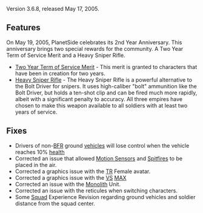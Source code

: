 Version 3.6.8, released May 17, 2005.

## Features

On May 19, 2005, PlanetSide celebrates its 2nd Year Anniversary. This
anniversary brings two special rewards for the community. A Two Year Term of
Service Merit and a Heavy Sniper Rifle.

- [Two Year Term of Service Merit](../merits/Term_of_Service.md) - This merit is
  granted to characters that have been in creation for two years.
- [Heavy Sniper Rifle](../weapons/Heavy_Scout_Rifle.md) - The Heavy Sniper Rifle
  is a powerful alternative to the Bolt Driver for snipers. It uses high-caliber
  "bolt" ammunition like the Bolt Driver, but holds a ten-shot clip and can be
  fired much more rapidly, albeit with a significant penalty to accuracy. All
  three empires have chosen to make this weapon available to all soldiers with
  at least two years of service.

## Fixes

- Drivers of non-[BFR](../vehicles/BattleFrame_Robotics.md) ground
  [vehicles](../vehicles/Vehicle.md) will lose control when the vehicle reaches
  10% [health](../terminology/Health.md)
- Corrected an issue that allowed [Motion Sensors](../weapons/Adaptive_Construction_Engine.md#motion-sensor-alarm) and
  [Spitfires](../weapons/Adaptive_Construction_Engine.md#spitfire-turret) to be placed in the air.
- Corrected a graphics issue with the [TR](../etc/Terran_Republic.md) Female
  avatar.
- Corrected a graphics issue with the [VS](../etc/Vanu_Sovereignty.md)
  [MAX](../armor/Mechanized_Assault_Exo-Suit.md)
- Corrected an issue with the [Monolith](../items/Monolith.md) Unit.
- Corrected an issue with the reticules when switching characters.
- Some [Squad](../terminology/Squad.md) Experience Revision regarding ground
  vehicles and soldier distance from the squad center.


